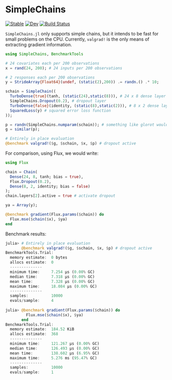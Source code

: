 # SimpleChains

[![Stable](https://img.shields.io/badge/docs-stable-blue.svg)](https://JuliaSIMD.github.io/SimpleChains.jl/stable)
[![Dev](https://img.shields.io/badge/docs-dev-blue.svg)](https://JuliaSIMD.github.io/SimpleChains.jl/dev)
[![Build Status](https://github.com/JuliaSIMD/SimpleChains.jl/workflows/CI/badge.svg)](https://github.com/JuliaSIMD/SimpleChains.jl/actions)


`SimpleChains.jl` only supports simple chains, but it intends to be fast for small problems on the CPU.
Currently, `valgrad!` is the only means of extracting gradient information.

```julia
using SimpleChains, BenchmarkTools

# 24 covariates each per 200 observations
x = rand(24, 200); # 24 inputs per 200 observations

# 2 responses each per 200 observations
y = StrideArray{Float64}(undef, (static(2),200)) .= randn.() .* 10;

schain = SimpleChain((
  TurboDense{true}(tanh, (static(24),static(8))), # 24 x 8 dense layer with bias and `tanh` activation
  SimpleChains.Dropout(0.2), # dropout layer
  TurboDense{false}(identity, (static(8),static(2))), # 8 x 2 dense layer without bias and `identity` activation
  SquaredLoss(y) # squared error loss function
));

p = randn(SimpleChains.numparam(schain)); # something like glorot would probably be a better way to initialize
g = similar(p);

# Entirely in place evaluation
@benchmark valgrad!($g, $schain, $x, $p) # dropout active
```
For comparison, using Flux, we would write:
```julia
using Flux

chain = Chain(
  Dense(24, 8, tanh; bias = true),
  Flux.Dropout(0.2),
  Dense(8, 2, identity; bias = false)
);
chain.layers[2].active = true # activate dropout

ya = Array(y);

@benchmark gradient(Flux.params($chain)) do
  Flux.mse($chain($x), $ya)
end
```

Benchmark results:
```julia
julia> # Entirely in place evaluation
       @benchmark valgrad!($g, $schain, $x, $p) # dropout active
BenchmarkTools.Trial:
  memory estimate:  0 bytes
  allocs estimate:  0
  --------------
  minimum time:     7.254 μs (0.00% GC)
  median time:      7.318 μs (0.00% GC)
  mean time:        7.328 μs (0.00% GC)
  maximum time:     18.084 μs (0.00% GC)
  --------------
  samples:          10000
  evals/sample:     4
  
julia> @benchmark gradient(Flux.params($chain)) do
         Flux.mse($chain($x), $ya)
       end
BenchmarkTools.Trial:
  memory estimate:  184.52 KiB
  allocs estimate:  368
  --------------
  minimum time:     121.267 μs (0.00% GC)
  median time:      126.493 μs (0.00% GC)
  mean time:        138.602 μs (6.95% GC)
  maximum time:     5.276 ms (95.47% GC)
  --------------
  samples:          10000
  evals/sample:     1
```

